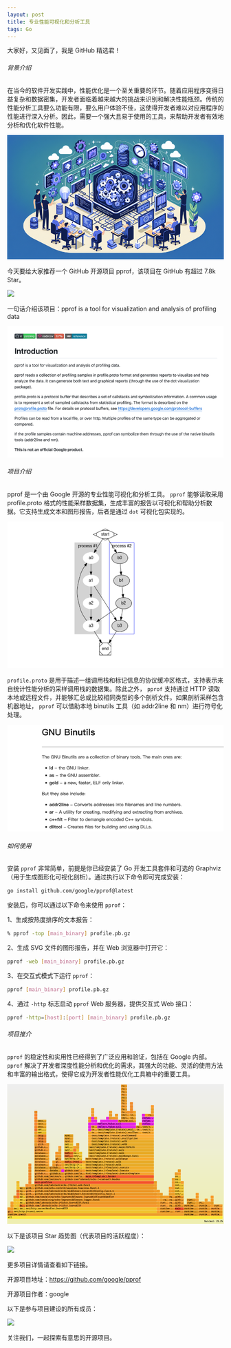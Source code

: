 ```yaml
---
layout: post
title: 专业性能可视化和分析工具
tags: Go
---
```


大家好，又见面了，我是 GitHub 精选君！

###### 背景介绍

在当今的软件开发实践中，性能优化是一个至关重要的环节。随着应用程序变得日益复杂和数据密集，开发者面临着越来越大的挑战来识别和解决性能瓶颈。传统的性能分析工具要么功能有限，要么用户体验不佳，这使得开发者难以对应用程序的性能进行深入分析。因此，需要一个强大且易于使用的工具，来帮助开发者有效地分析和优化软件性能。

![](https://raw.githubusercontent.com/ZhuPeng/pic/master/mac/compress_tmp-4237277b92185ede46e07d2c2cc322e5.png)

今天要给大家推荐一个 GitHub 开源项目 pprof，该项目在 GitHub 有超过 7.8k Star。

![](https://stats.deeptrain.net/repo/google/pprof/?theme=light)

一句话介绍该项目：pprof is a tool for visualization and analysis of profiling data

![](https://raw.githubusercontent.com/ZhuPeng/pic/master/images/compress_image-20240618000601504.png)

###### 项目介绍

pprof 是一个由 Google 开源的专业性能可视化和分析工具。 `pprof` 能够读取采用 profile.proto 格式的性能采样数据集，生成丰富的报告以可视化和帮助分析数据。它支持生成文本和图形报告，后者是通过 `dot` 可视化包实现的。 

![](https://raw.githubusercontent.com/ZhuPeng/pic/master/images/compress_image-20240618000710495.png)

`profile.proto` 是用于描述一组调用栈和标记信息的协议缓冲区格式，支持表示来自统计性能分析的采样调用栈的数据集。除此之外， `pprof` 支持通过 HTTP 读取本地或远程文件，并能够汇总或比较相同类型的多个剖析文件。如果剖析采样包含机器地址， `pprof` 可以借助本地 binutils 工具（如 addr2line 和 nm）进行符号化处理。

![](https://raw.githubusercontent.com/ZhuPeng/pic/master/images/compress_image-20240618000833310.png)

###### 如何使用

安装 `pprof` 非常简单，前提是你已经安装了 Go 开发工具套件和可选的 Graphviz（用于生成图形化可视化剖析）。通过执行以下命令即可完成安装：

```bash
go install github.com/google/pprof@latest
```

安装后，你可以通过以下命令来使用 `pprof`：

1、生成按热度排序的文本报告：

```bash
% pprof -top [main_binary] profile.pb.gz
```

2、生成 SVG 文件的图形报告，并在 Web 浏览器中打开它：

```bash
pprof -web [main_binary] profile.pb.gz
```

3、在交互式模式下运行 `pprof`：

```bash
pprof [main_binary] profile.pb.gz
```

4、通过 `-http` 标志启动 `pprof` Web 服务器，提供交互式 Web 接口：

```bash
pprof -http=[host]:[port] [main_binary] profile.pb.gz
```

###### 项目推介

`pprof` 的稳定性和实用性已经得到了广泛应用和验证，包括在 Google 内部。`pprof` 解决了开发者深度性能分析和优化的需求，其强大的功能、灵活的使用方法和丰富的输出格式，使得它成为开发者性能优化工具箱中的重要工具。

![](https://raw.githubusercontent.com/ZhuPeng/pic/master/images/compress_image-20240618001144818.png)

以下是该项目 Star 趋势图（代表项目的活跃程度）：

![](https://api.star-history.com/svg?repos=google/pprof&type=Timeline)

更多项目详情请查看如下链接。

开源项目地址：https://github.com/google/pprof 

开源项目作者：google

以下是参与项目建设的所有成员：

![](https://contrib.rocks/image?repo=google/pprof)

关注我们，一起探索有意思的开源项目。

